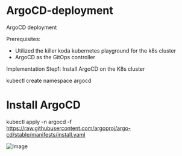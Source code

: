 # ArgoCD-deployment
ArgoCD deployment

Prerequisites:
- Utilized the killer koda kubernetes playground for the k8s cluster
- ArgoCD as the GitOps controller

Implementation
Step1: Install ArgoCD on the K8s cluster

kubectl create namespace argocd
# Install ArgoCD
kubectl apply -n argocd -f https://raw.githubusercontent.com/argoproj/argo-cd/stable/manifests/install.yaml

![Image](https://github.com/user-attachments/assets/a47dad30-3e9a-42b1-92f4-a1322ff13c68)
